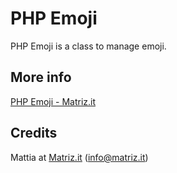 # PHP Emoji

PHP Emoji is a class to manage emoji.

## More info

[PHP Emoji - Matriz.it](http://www.matriz.it/projects/php-emoji/ "Matriz | Projects | PHP-Emoji")

## Credits

Mattia at [Matriz.it](http://www.matriz.it/) (info@matriz.it)